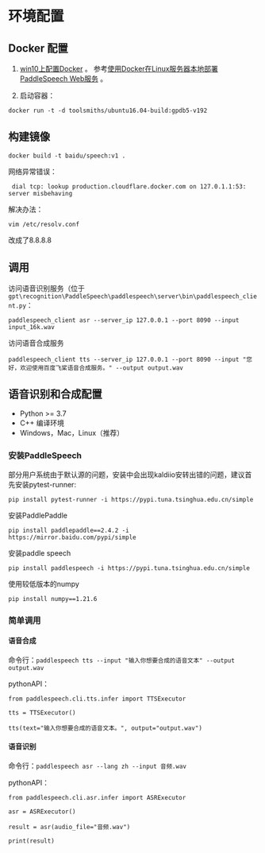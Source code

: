 

# 环境配置

## Docker 配置
1. [win10上配置Docker](https://blog.csdn.net/weixin_44649780/article/details/128335908) 。
参考[使用Docker在Linux服务器本地部署PaddleSpeech Web服务](https://blog.csdn.net/m0_65099796/article/details/131770806) 。

2. 启动容器：
```shell
docker run -t -d toolsmiths/ubuntu16.04-build:gpdb5-v192
```

## 构建镜像
```shell
docker build -t baidu/speech:v1 .
```
网络异常错误：
```text
 dial tcp: lookup production.cloudflare.docker.com on 127.0.1.1:53: server misbehaving
```
解决办法：
```shell
vim /etc/resolv.conf
```
改成了8.8.8.8

## 调用
访问语音识别服务（位于`gpt\recognition\PaddleSpeech\paddlespeech\server\bin\paddlespeech_client.py`：
```shell
paddlespeech_client asr --server_ip 127.0.0.1 --port 8090 --input input_16k.wav
```
访问语音合成服务
```shell
paddlespeech_client tts --server_ip 127.0.0.1 --port 8090 --input "您好，欢迎使用百度飞桨语音合成服务。" --output output.wav
```




## 语音识别和合成配置
* Python >= 3.7
* C++ 编译环境
* Windows，Mac，Linux（推荐）
### 安装PaddleSpeech
部分用户系统由于默认源的问题，安装中会出现kaldiio安转出错的问题，建议首先安装pytest-runner:

`pip install pytest-runner -i https://pypi.tuna.tsinghua.edu.cn/simple `

安装PaddlePaddle

`pip install paddlepaddle==2.4.2 -i https://mirror.baidu.com/pypi/simple`

安装paddle speech

`pip install paddlespeech -i https://pypi.tuna.tsinghua.edu.cn/simple`

使用较低版本的numpy

`pip install numpy==1.21.6`

### 简单调用

#### 语音合成

命令行：`paddlespeech tts --input "输入你想要合成的语音文本" --output output.wav`

pythonAPI：

`from paddlespeech.cli.tts.infer import TTSExecutor`

`tts = TTSExecutor()`

 `tts(text="输入你想要合成的语音文本。", output="output.wav")`

#### 语音识别

命令行：`paddlespeech asr --lang zh --input 音频.wav`

pythonAPI：

`from paddlespeech.cli.asr.infer import ASRExecutor`

`asr = ASRExecutor()`

`result = asr(audio_file="音频.wav")`

`print(result)`
